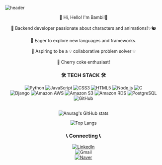 ![header](https://capsule-render.vercel.app/api?type=waving&color=auto&customColorList=19&height=300&section=header&text=ANBambi%20-%20MinYoungLee&fontSize=60)

<div align=center>👐 Hi, Hello! I'm Bambi!👋<br><br>
📍 Backend developer passionate about characters and animations!✨🐿️ <br><br>
📍 Eager to explore new languages and frameworks.<br><br>
📍 Aspiring to be a 💡 collaborative problem solver 💡<br><br>
🍹 Cherry coke enthusiast!

### 🛠️ TECH STACK 🛠️
![Python](https://img.shields.io/badge/Python-3776AB?style=flat&logo=Python&logoColor=white)
![JavaScript](https://img.shields.io/badge/JavaScript-F7DF1E?style=flat&logo=JavaScript&logoColor=white)
![CSS3](https://img.shields.io/badge/CSS3-1572B6?style=flat&logo=CSS3&logoColor=white)
![HTML5](https://img.shields.io/badge/HTML5-E34F26?style=flat&logo=HTML5&logoColor=white)
![Node.js](https://img.shields.io/badge/Node.js-339933?style=flat&logo=Node.js&logoColor=white)
![C](https://img.shields.io/badge/C-3776AB?style=flat&logo=Python&logoColor=white)<br>
![Django](https://img.shields.io/badge/Django-092E20?style=flat&logo=Django&logoColor=white)
![Amazon AWS](https://img.shields.io/badge/AmazonAWS-232F3E?style=flat&logo=AmazonAWS&logoColor=white)
![Amazon S3](https://img.shields.io/badge/AmazonS3-569A31?style=flat&logo=AmazonS3&logoColor=white)
![Amazon RDS](https://img.shields.io/badge/AmazonRDS-527FFF?style=flat&logo=AmazonRDS&logoColor=white)
![PostgreSQL](https://img.shields.io/badge/PostgreSQL-4169E1?style=flat&logo=PostgreSQL&logoColor=white)
![GitHub](https://img.shields.io/badge/GitHub-181717?style=flat&logo=GitHub&logoColor=white)<br><br>


![Anurag's GitHub stats](https://github-readme-stats.vercel.app/api?username=ANBambi&show_icons=true&theme=dracula)


![Top Langs](https://github-readme-stats.vercel.app/api/top-langs/?username=ANBambi&theme=dracula)

### 📞 Connecting 📞 

[![LinkedIn](https://img.shields.io/badge/LinkedIn-MinYoungLee-0A66C2?style=flat&logo=LinkedIn&logoColor=white)](https://www.linkedin.com/in/minyoung-lee-57838b290/)<br>
![Gmail](https://img.shields.io/badge/Gmail-choyeon03@gmail.com-EA4335?style=flat&logo=Gmail&logoColor=white)<br>
[![Naver](https://img.shields.io/badge/NaverBlog-AN_Bambi-03C75A?style=flat&logo=Naver&logoColor=white)](https://blog.naver.com/lovedtm_905/)

</div>
